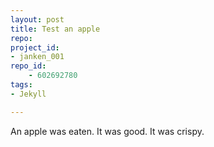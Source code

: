 ```yaml
---
layout: post
title: Test an apple
repo: 
project_id: 
- janken_001
repo_id:
    - 602692780
tags:
- Jekyll

---
```

An apple was eaten. It was good. It was crispy.